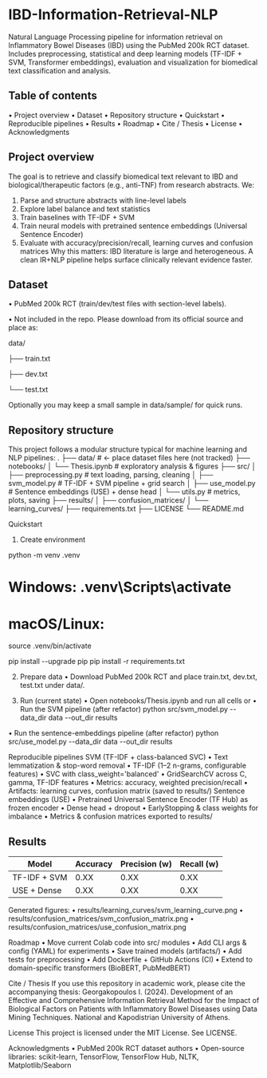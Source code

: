 # IBD-Information-Retrieval-NLP
Natural Language Processing pipeline for information retrieval on Inflammatory Bowel Diseases (IBD) using the PubMed 200k RCT dataset. Includes preprocessing, statistical and deep learning models (TF-IDF + SVM, Transformer embeddings), evaluation and visualization for biomedical text classification and analysis.
## Table of contents

•	Project overview
•	Dataset
•	Repository structure
•	Quickstart
•	Reproducible pipelines
•	Results
•	Roadmap
•	Cite / Thesis
•	License
•	Acknowledgments

## Project overview

The goal is to retrieve and classify biomedical text relevant to IBD and biological/therapeutic factors (e.g., anti-TNF) from research abstracts.
We:
1.	Parse and structure abstracts with line-level labels
2.	Explore label balance and text statistics
3.	Train baselines with TF-IDF + SVM
4.	Train neural models with pretrained sentence embeddings (Universal Sentence Encoder)
5.	Evaluate with accuracy/precision/recall, learning curves and confusion matrices
Why this matters: IBD literature is large and heterogeneous.
A clean IR+NLP pipeline helps surface clinically relevant evidence faster.

## Dataset

•	PubMed 200k RCT (train/dev/test files with section-level labels).

•	Not included in the repo. Please download from its official source and place as:

data/

├── train.txt

├── dev.txt

└── test.txt

Optionally you may keep a small sample in data/sample/ for quick runs.

## Repository structure

This project follows a modular structure typical for machine learning and NLP pipelines:
.
├── data/                     # <- place dataset files here (not tracked)
├── notebooks/
│   └── Thesis.ipynb          # exploratory analysis & figures
├── src/
│   ├── preprocessing.py      # text loading, parsing, cleaning
│   ├── svm_model.py          # TF-IDF + SVM pipeline + grid search
│   ├── use_model.py          # Sentence embeddings (USE) + dense head
│   └── utils.py              # metrics, plots, saving
├── results/
│   ├── confusion_matrices/
│   └── learning_curves/
├── requirements.txt
├── LICENSE
└── README.md


Quickstart
1) Create environment
   
python -m venv .venv
# Windows: .venv\Scripts\activate
# macOS/Linux:
source .venv/bin/activate

pip install --upgrade pip
pip install -r requirements.txt

2) Prepare data
•	Download PubMed 200k RCT and place train.txt, dev.txt, test.txt under data/.

3) Run (current state)
•	Open notebooks/Thesis.ipynb and run all cells
or
•	Run the SVM pipeline (after refactor)
python src/svm_model.py --data_dir data --out_dir results

•	Run the sentence-embeddings pipeline (after refactor)
python src/use_model.py --data_dir data --out_dir results



Reproducible pipelines
SVM (TF-IDF + class-balanced SVC)
•	Text lemmatization & stop-word removal
•	TF-IDF (1–2 n-grams, configurable features)
•	SVC with class_weight='balanced'
•	GridSearchCV across C, gamma, TF-IDF features
•	Metrics: accuracy, weighted precision/recall
•	Artifacts: learning curves, confusion matrix (saved to results/)
Sentence embeddings (USE)
•	Pretrained Universal Sentence Encoder (TF Hub) as frozen encoder
•	Dense head + dropout
•	EarlyStopping & class weights for imbalance
•	Metrics & confusion matrices exported to results/

## Results

| Model        | Accuracy | Precision (w) | Recall (w) |
| ------------ | -------- | ------------- | ---------- |
| TF-IDF + SVM | 0.XX     | 0.XX          | 0.XX       |
| USE + Dense  | 0.XX     | 0.XX          | 0.XX       |

Generated figures:
•	results/learning_curves/svm_learning_curve.png
•	results/confusion_matrices/svm_confusion_matrix.png
•	results/confusion_matrices/use_confusion_matrix.png

Roadmap
•	Move current Colab code into src/ modules
•	Add CLI args & config (YAML) for experiments
•	Save trained models (artifacts/)
•	Add tests for preprocessing
•	Add Dockerfile + GitHub Actions (CI)
•	Extend to domain-specific transformers (BioBERT, PubMedBERT)

Cite / Thesis
If you use this repository in academic work, please cite the accompanying thesis:
Georgakopoulos I. (2024). Development of an Effective and Comprehensive Information Retrieval Method for the Impact of Biological Factors on Patients with Inflammatory Bowel Diseases using Data Mining Techniques. National and Kapodistrian University of Athens.

License
This project is licensed under the MIT License. See LICENSE.

Acknowledgments
•	PubMed 200k RCT dataset authors
•	Open-source libraries: scikit-learn, TensorFlow, TensorFlow Hub, NLTK, Matplotlib/Seaborn

